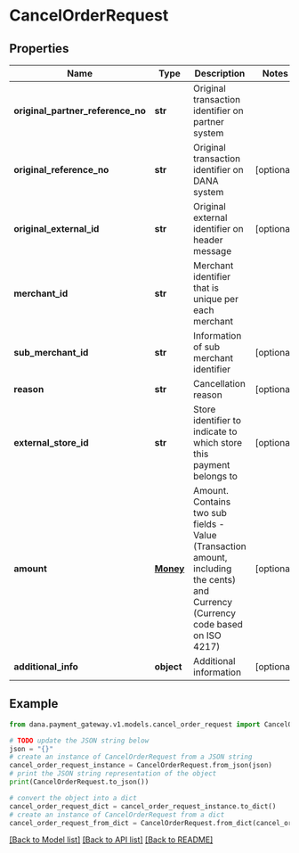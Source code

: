 # CancelOrderRequest


## Properties

Name | Type | Description | Notes
------------ | ------------- | ------------- | -------------
**original_partner_reference_no** | **str** | Original transaction identifier on partner system | 
**original_reference_no** | **str** | Original transaction identifier on DANA system | [optional] 
**original_external_id** | **str** | Original external identifier on header message | [optional] 
**merchant_id** | **str** | Merchant identifier that is unique per each merchant | 
**sub_merchant_id** | **str** | Information of sub merchant identifier | [optional] 
**reason** | **str** | Cancellation reason | [optional] 
**external_store_id** | **str** | Store identifier to indicate to which store this payment belongs to | [optional] 
**amount** | [**Money**](Money.md) | Amount. Contains two sub fields - Value (Transaction amount, including the cents) and Currency (Currency code based on ISO 4217) | [optional] 
**additional_info** | **object** | Additional information | [optional] 

## Example

```python
from dana.payment_gateway.v1.models.cancel_order_request import CancelOrderRequest

# TODO update the JSON string below
json = "{}"
# create an instance of CancelOrderRequest from a JSON string
cancel_order_request_instance = CancelOrderRequest.from_json(json)
# print the JSON string representation of the object
print(CancelOrderRequest.to_json())

# convert the object into a dict
cancel_order_request_dict = cancel_order_request_instance.to_dict()
# create an instance of CancelOrderRequest from a dict
cancel_order_request_from_dict = CancelOrderRequest.from_dict(cancel_order_request_dict)
```
[[Back to Model list]](../README.md#documentation-for-models) [[Back to API list]](../README.md#documentation-for-api-endpoints) [[Back to README]](../README.md)


